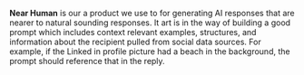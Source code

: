 
**Near Human** is our a product we use to for generating AI responses that are nearer to natural sounding responses. It art is in the way of building a good prompt which includes context relevant examples, structures, and information about the recipient pulled from social data sources. 
For example, if the Linked in profile picture had a beach in the background, the prompt should reference that in the reply. 

